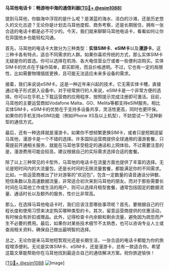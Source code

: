 **马耳他电话卡：畅游地中海的通信利器[[TG💪+ @esim1088](https://t.me/s/esim1088)]**

提到马耳他，你脑海中浮现的是什么呢？是湛蓝的海水、洁白的沙滩，还是历史悠久的文化古迹？无论你是计划去马耳他度假、商务考察，还是长期居住，拥有一张合适的电话卡都是必不可少的。今天，我们就来聊聊马耳他电话卡，看看如何让你在异国他乡也能轻松沟通。

首先，马耳他的电话卡大致分为三种类型：**实体SIM卡**、**eSIM卡**以及**漫游卡**。这三种卡各有特点，适合不同需求的人群。如果你喜欢传统的方式，那么实体SIM卡无疑是你的首选。你可以选择在机场、各大电信营业厅或者一些便利店购买。实体SIM卡的优点在于操作简单，即买即用，而且价格透明。不过，它也有一定的局限性，比如需要物理插拔更换，且可能无法适应未来多设备的需求。

接着，我们来说说eSIM卡。这是一种近年来兴起的技术，它无需实体卡槽，直接通过电子形式嵌入设备中。对于经常旅行的人来说，eSIM卡是一个非常方便的选择。你可以在手机上下载运营商的应用程序，按照提示完成注册即可激活。目前，马耳他的主要运营商如Vodafone Malta、GO、Melita等都支持eSIM服务。相比实体SIM卡，eSIM卡的优势在于支持多设备共享，灵活性更高，同时也更环保。如果你的手机支持eSIM功能（例如iPhone XS及以上机型），不妨尝试一下这种新型的通信方式。

最后，还有一种选择就是漫游卡。如果你不想频繁更换SIM卡，或者只是短期逗留马耳他，漫游卡是一个不错的选择。许多国际运营商提供全球通用的漫游套餐，只需提前开通相关服务，就能在马耳他享受稳定的通话和上网体验。不过需要注意的是，漫游费用可能会较高，建议根据自己的实际需求选择合适的套餐。

除了以上三种常见的卡型外，马耳他的电话卡在流量方面也提供了丰富的选择。无论是短时间内的大流量包，还是长时间的无限流量套餐，都能满足你的不同需求。比如，一些运营商推出了针对游客的“欢迎包”，包含一定数量的语音通话分钟数、短信条数以及高速数据流量，非常适合初次来到马耳他的朋友。而对于那些需要长时间在马耳他工作或生活的用户，则可以选择月租型套餐，通常包括固定的数据流量、通话时长以及额外的服务，性价比非常高。

那么，在选择马耳他电话卡时，我们应该注意哪些事项呢？首先，要根据自己的行程长度和使用习惯来决定购买哪种类型的卡。其次，留意运营商提供的优惠活动，有时候会有折扣或赠品。此外，记得检查卡内余额和剩余流量，避免因为疏忽而产生不必要的费用。最后，如果你对某些技术细节不太熟悉，也可以咨询专业人士或查阅相关资料，确保自己做出最明智的选择。

总之，无论你是来马耳他短暂观光还是长期生活，一张合适的电话卡都能为你的旅程增添便利。无论是实体SIM卡、eSIM卡，还是漫游卡，总有一款适合你。希望这篇文章能帮助你在马耳他找到最适合自己的通信解决方案。祝你旅途愉快！

[[TG💪+ @esim1088](https://t.me/s/esim1088) ![Image](https://i.postimg.cc/4NQfJmqS/Snipaste-2025-05-13-00-14-12.png)]